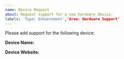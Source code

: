 ```yaml
---
name: Device Request
about: Request support for a new hardware device.
labels: 'Type: Enhancement','Area: Hardware Support'
---
```

<!--
Please make sure you SEARCH for any other issues requesting your device before submitting your issue - it might already have been requested.

If you haven't found a similar issue, please carry on. Make sure that when you fill in the responses you delete the square brackets as comments inside these are not visible in the bug report.

To be able to add support for a particular device (keyboard, mouse, etc.), we need to be able to access an SDK. A Software Development Kit (SDK) is a code library that allows manufacturers to provide an way of controlling things with Aurora. It has various procedures programmed into it that we developers can use to send our own colour data to the keyboards or other devices. The SDK handles things such as making sure the data is in the right format, establishing a connection with the keyboard and anything else that needs to be done to make it work.

There may also be other open source projects on GitHub that we are able to use instead of needing the official SDK.

Please have a quick look on the manufacturer's website for an SDK (maybe under a section titled 'developers'). Please also search GitHub to see if there are any projects on there that might help.

Without an SDK, the only way to implement lighting in Aurora is to attempt to reverse-engineer packets of data sent from the PC software to the device, however this is a VERY SLOW PROCESS and the dev team do not have enough time to do this. If you join our Discord, we may be able to help you do this yourself if you choose to.
-->

Please add support for the following device:

**Device Name:** <!-- Make/model of device --> 

**Device Website:** <!-- Please add a link to the manufacturer's website -->
